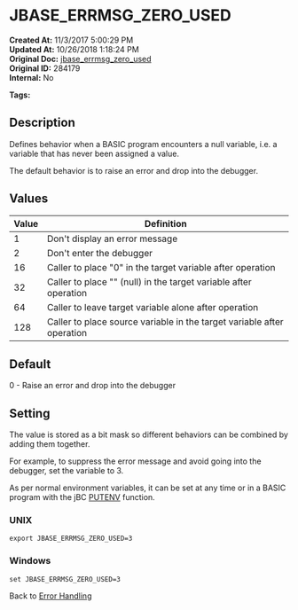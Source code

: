 # JBASE_ERRMSG_ZERO_USED

**Created At:** 11/3/2017 5:00:29 PM  
**Updated At:** 10/26/2018 1:18:24 PM  
**Original Doc:** [jbase_errmsg_zero_used](https://docs.jbase.com/41717-environment-variables/jbase_errmsg_zero_used)  
**Original ID:** 284179  
**Internal:** No  

**Tags:**
<badge text='error messages' vertical='middle' />

## Description

Defines behavior when a BASIC program encounters a null variable, i.e. a variable that has never been assigned a value.

The default behavior is to raise an error and drop into the debugger.

## Values

| Value | Definition |
| --- | --- |
| 1 | Don't display an error message |
| 2 | Don't enter the debugger |
| 16 | Caller to place "0" in the target variable after operation |
| 32 | Caller to place "" (null) in the target variable after operation |
| 64 | Caller to leave target variable alone after operation |
| 128 | Caller to place source variable in the target variable after operation |

## Default

0 - Raise an error and drop into the debugger

## Setting

The value is stored as a bit mask so different behaviors can be combined by adding them together.

For example, to suppress the error message and avoid going into the debugger, set the variable to 3.

As per normal environment variables, it can be set at any time or in a BASIC program with the jBC [PUTENV](./../../jbase-basic-%28jbc%29/putenv) function.

### UNIX

```
export JBASE_ERRMSG_ZERO_USED=3
```

### Windows

```
set JBASE_ERRMSG_ZERO_USED=3
```

Back to [Error Handling](./../../jbase-basic-%28jbc%29/jbc-error-handling)
